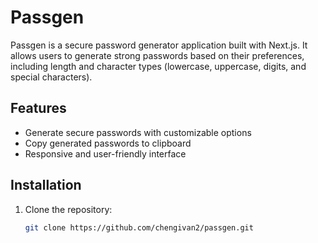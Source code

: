 # Passgen

Passgen is a secure password generator application built with Next.js. It allows users to generate strong passwords based on their preferences, including length and character types (lowercase, uppercase, digits, and special characters).

## Features

- Generate secure passwords with customizable options
- Copy generated passwords to clipboard
- Responsive and user-friendly interface

## Installation

1. Clone the repository:

   ```bash
   git clone https://github.com/chengivan2/passgen.git
   ```